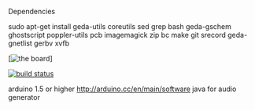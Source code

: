 Dependencies

sudo apt-get install geda-utils coreutils sed grep bash geda-gschem ghostscript poppler-utils pcb imagemagick zip bc make git srecord geda-gnetlist gerbv xvfb

[![the board](http://artifacts.meatstand.com/pig/board.png)]

[![build status](http://ci.meatstand.com/projects/1/status.png?ref=master)](http://ci.meatstand.com/projects/1?ref=master)


arduino 1.5 or higher http://arduino.cc/en/main/software
java for audio generator
